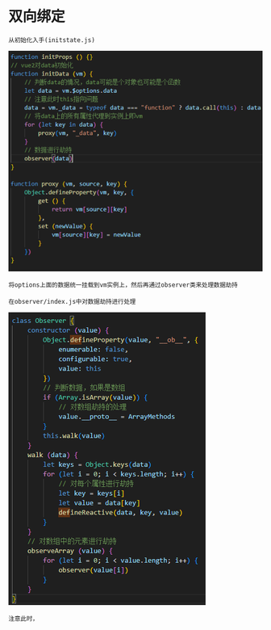 # 双向绑定

    从初始化入手(initstate.js)

![img](双向绑定1.png)

    将options上面的数据统一挂载到vm实例上，然后再通过observer类来处理数据劫持

    在observer/index.js中对数据劫持进行处理

![img](双向绑定2.png)

    注意此时，